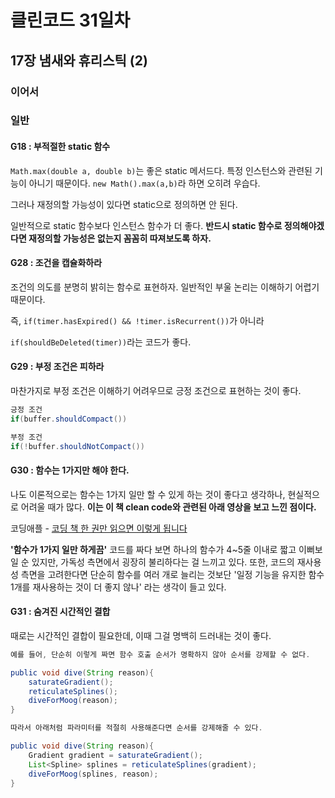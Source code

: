 # 클린코드 31일차

## 17장 냄새와 휴리스틱 (2)

### 이어서

### 일반

#### G18 : 부적절한 static 함수

`Math.max(double a, double b)`는 좋은 static 메서드다. 특정 인스턴스와 관련된 기능이 아니기 때문이다. `new Math().max(a,b)`라 하면 오히려 우습다.

그러나 재정의할 가능성이 있다면 static으로 정의하면 안 된다.

일반적으로 static 함수보다 인스턴스 함수가 더 좋다. **반드시 static 함수로 정의해야겠다면 재정의할 가능성은 없는지 꼼꼼히 따져보도록 하자.**

#### G28 : 조건을 캡슐화하라

조건의 의도를 분명히 밝히는 함수로 표현하자. 일반적인 부울 논리는 이해하기 어렵기 때문이다.

즉, `if(timer.hasExpired() && !timer.isRecurrent())`가 아니라 

`if(shouldBeDeleted(timer))`라는 코드가 좋다.

#### G29 : 부정 조건은 피하라
마찬가지로 부정 조건은 이해하기 어려우므로 긍정 조건으로 표현하는 것이 좋다.

```java
긍정 조건
if(buffer.shouldCompact())
```

```java
부정 조건
if(!buffer.shouldNotCompact())
```

#### G30 : 함수는 1가지만 해야 한다.

나도 이론적으로는 함수는 1가지 일만 할 수 있게 하는 것이 좋다고 생각하나, 현실적으로 어려울 때가 많다. **이는 이 책 clean code와 관련된 아래 영상을 보고 느낀 점이다.**

코딩애플 - [코딩 책 한 권만 읽으면 이렇게 됩니다](https://www.youtube.com/watch?v=th7n1rmlO4I)
 
**'함수가 1가지 일만 하게끔'** 코드를 짜다 보면 하나의 함수가 4~5줄 이내로 짧고 이뻐보일 순 있지만, 가독성 측면에서 굉장히 불리하다는 걸 느끼고 있다. 
또한, 코드의 재사용성 측면을 고려한다면 단순히 함수를 여러 개로 늘리는 것보단 '일정 기능을 유지한 함수 1개를 재사용하는 것이 더 좋지 않나' 라는 생각이 들고 있다.


#### G31 : 숨겨진 시간적인 결합
때로는 시간적인 결합이 필요한데, 이때 그걸 명백히 드러내는 것이 좋다.

```java
예를 들어, 단순히 이렇게 짜면 함수 호출 순서가 명확하지 않아 순서를 강제할 수 없다.

public void dive(String reason){
    saturateGradient();
    reticulateSplines();
    diveForMoog(reason);
}
```

```java
따라서 아래처럼 파라미터를 적절히 사용해준다면 순서를 강제해줄 수 있다. 

public void dive(String reason){
    Gradient gradient = saturateGradient();
    List<Spline> splines = reticulateSplines(gradient);
    diveForMoog(splines, reason);
}
```